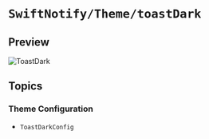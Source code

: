 # ``SwiftNotify/Theme/toastDark``

## Preview

![ToastDark](ToastDark)

## Topics

### Theme Configuration

- ``ToastDarkConfig``
